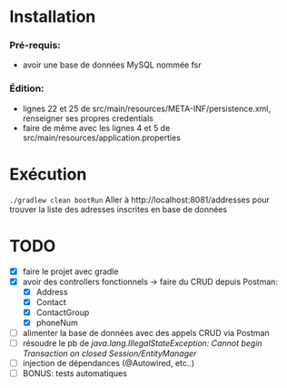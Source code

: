 # Installation 
### Pré-requis:
- avoir une base de données MySQL nommée fsr

### Édition:
- lignes 22 et 25 de src/main/resources/META-INF/persistence.xml, renseigner ses propres credentials
- faire de même avec les lignes 4 et 5 de src/main/resources/application.properties

# Exécution
```./gradlew clean bootRun```
Aller à  http://localhost:8081/addresses pour trouver la liste des adresses inscrites en base de données

# TODO
- [X] faire le projet avec gradle
- [X] avoir des controllers fonctionnels -> faire du CRUD depuis Postman:
    - [X] Address
    - [X] Contact 
    - [X] ContactGroup
    - [X] phoneNum
- [ ] alimenter la base de données avec des appels CRUD via Postman
- [ ] résoudre le pb de _java.lang.IllegalStateException: Cannot begin Transaction on closed Session/EntityManager_
- [ ] injection de dépendances (@Autowired, etc..)
- [ ] BONUS: tests automatiques
